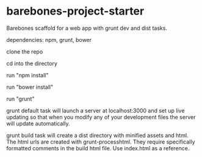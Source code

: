 # barebones-project-starter
Barebones scaffold for a web app with grunt dev and dist tasks.

dependencies: npm, grunt, bower

clone the repo

cd into the directory

run "npm install"

run "bower install"

run "grunt"

grunt default task will launch a server at localhost:3000 and set up live updating so that when you modify any of your development files the server will update automatically.

grunt build task will create a dist directory with minified assets and html. The html urls are created with grunt-processhtml. They require specifically formatted comments in the build html file. Use index.html as a reference.
